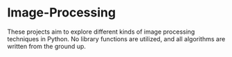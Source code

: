 # Image-Processing

These projects aim to explore different kinds of image processing techniques in Python. 
No library functions are utilized, and all algorithms are written from the ground up.
